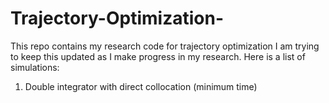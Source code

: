 # Trajectory-Optimization-
This repo contains my research code for trajectory optimization
I am trying to keep this updated as I make progress in my research. Here is a list of simulations:

1. Double integrator with direct collocation (minimum time)
